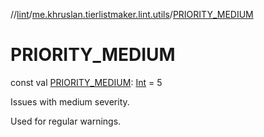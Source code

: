 //[lint](../../index.md)/[me.khruslan.tierlistmaker.lint.utils](index.md)/[PRIORITY_MEDIUM](-p-r-i-o-r-i-t-y_-m-e-d-i-u-m.md)

# PRIORITY_MEDIUM

const val [PRIORITY_MEDIUM](-p-r-i-o-r-i-t-y_-m-e-d-i-u-m.md): [Int](https://kotlinlang.org/api/latest/jvm/stdlib/kotlin/-int/index.html) = 5

Issues with medium severity.

Used for regular warnings.
